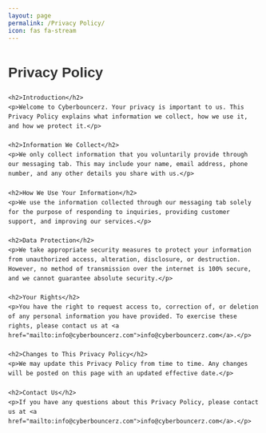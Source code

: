 ```yaml
---
layout: page
permalink: /Privacy Policy/
icon: fas fa-stream
---
```


<html lang="en">
<head>
    <meta charset="UTF-8">
    <meta name="viewport" content="width=device-width, initial-scale=1.0">
    <title>Privacy Policy - Cyberbouncerz</title>
    <style>
        body {
            font-family: Arial, sans-serif;
            margin: 40px;
            line-height: 1.6;
        }
        h1, h2 {
            color: #333;
        }
    </style>
</head>
<body>
    <h1>Privacy Policy</h1>
    
    <h2>Introduction</h2>
    <p>Welcome to Cyberbouncerz. Your privacy is important to us. This Privacy Policy explains what information we collect, how we use it, and how we protect it.</p>
    
    <h2>Information We Collect</h2>
    <p>We only collect information that you voluntarily provide through our messaging tab. This may include your name, email address, phone number, and any other details you share with us.</p>
    
    <h2>How We Use Your Information</h2>
    <p>We use the information collected through our messaging tab solely for the purpose of responding to inquiries, providing customer support, and improving our services.</p>
    
    <h2>Data Protection</h2>
    <p>We take appropriate security measures to protect your information from unauthorized access, alteration, disclosure, or destruction. However, no method of transmission over the internet is 100% secure, and we cannot guarantee absolute security.</p>
    
    <h2>Your Rights</h2>
    <p>You have the right to request access to, correction of, or deletion of any personal information you have provided. To exercise these rights, please contact us at <a href="mailto:info@cyberbouncerz.com">info@cyberbouncerz.com</a>.</p>
    
    <h2>Changes to This Privacy Policy</h2>
    <p>We may update this Privacy Policy from time to time. Any changes will be posted on this page with an updated effective date.</p>
    
    <h2>Contact Us</h2>
    <p>If you have any questions about this Privacy Policy, please contact us at <a href="mailto:info@cyberbouncerz.com">info@cyberbouncerz.com</a>.</p>
</body>
</html>
